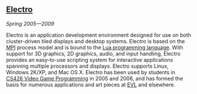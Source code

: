 ## [Electro][]

*Spring 2005&mdash;2009*

Electro is an application development environment designed for use on both cluster-driven tiled displays and desktop systems. Electro is based on the [MPI][] process model and is bound to the [Lua programming language][lua]. With support for 3D graphics, 2D graphics, audio, and input handling, Electro provides an easy-to-use scripting system for interactive applications spanning multiple processors and displays. Electro supports Linux, Windows 2K/XP, and Mac OS X. Electro has been used by students in [CS426 Video Game Programming][cs426] in 2005 and 2006, and has formed the basis for numerous applications and art pieces at [EVL][] and elsewhere.

[electro]: applications/electro/electro.html
[mpi]:     http://www.mpi-forum.org
[lua]:     http://www.lua.org
[cs426]:   http://www.evl.uic.edu/spiff/class/cs426
[evl]:     http://www.evl.uic.edu/
